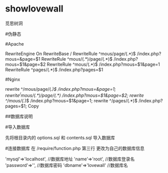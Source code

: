 # showlovewall
觅思树洞

#伪静态

#Apache

<IfModule mod_rewrite.c>
RewriteEngine On
RewriteBase /
RewriteRule ^mous/page/(.*)$ /index.php?mous=&page=$1
RewriteRule ^mous/(.*)/page/(.*)$ /index.php?mous=$1&page=$2
RewriteRule ^mous/(.*)$ /index.php?mous=$1&page=1
RewriteRule ^pages/(.*)$ /index.php?pages=$1
</IfModule>

#Nginx

rewrite ^/mous/page/(.*)$ /index.php?mous=&page=$1;
rewrite ^/mous/(.*)/page/(.*)$ /index.php?mous=$1&page=$2;
rewrite ^/mous/(.*)$ /index.php?mous=$1&page=1;
rewrite ^/pages/(.*)$ /index.php?pages=$1;
Copy

##数据库说明

#导入数据库

先将根目录内的 options.sql 和 contents.sql 导入数据库

#连接数据库
在 /require/function.php 第三行 更改为自己的数据库信息

'mysql'=>'localhost',	//数据库地址
'name'=>'root',		//数据库登录名
'password'=>'',		//数据库密码
'dbname'=>'lovewall'	//数据库名
